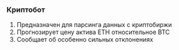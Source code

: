 ### Криптобот
1) Предназначен для парсинга данных с криптобиржи
2) Прогнозирует цену актива ETH относительное BTC
3) Сообщает об особенно сильных отклонениях